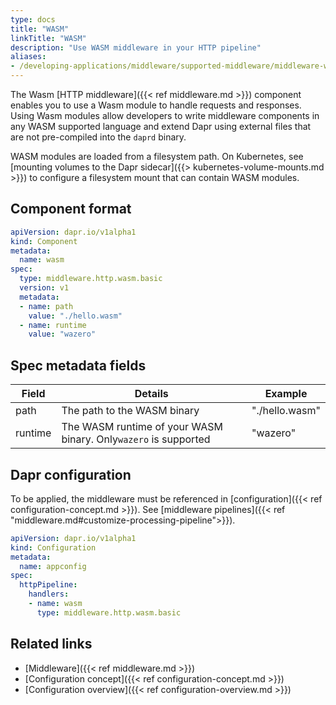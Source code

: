 ```yaml
---
type: docs
title: "WASM"
linkTitle: "WASM"
description: "Use WASM middleware in your HTTP pipeline"
aliases:
- /developing-applications/middleware/supported-middleware/middleware-wasm/
---
```


The Wasm [HTTP middleware]({{< ref middleware.md >}}) component enables you to use a Wasm module to handle requests and responses.
Using Wasm modules allow developers to write middleware components in any WASM supported language and extend Dapr using external files that are not pre-compiled into the `daprd` binary.

WASM modules are loaded from a filesystem path. On Kubernetes, see [mounting volumes to the Dapr sidecar]({{> kubernetes-volume-mounts.md >}}) to configure a filesystem mount that can contain WASM modules.

## Component format


```yaml
apiVersion: dapr.io/v1alpha1
kind: Component
metadata:
  name: wasm
spec:
  type: middleware.http.wasm.basic
  version: v1
  metadata:
  - name: path
    value: "./hello.wasm"
  - name: runtime
    value: "wazero"
```

## Spec metadata fields

| Field | Details | Example |
|-------|---------|---------|
| path | The path to the WASM binary | "./hello.wasm" |
| runtime | The WASM runtime of your WASM binary. Only`wazero` is supported | "wazero" |


## Dapr configuration

To be applied, the middleware must be referenced in [configuration]({{< ref configuration-concept.md >}}). See [middleware pipelines]({{< ref "middleware.md#customize-processing-pipeline">}}).

```yaml
apiVersion: dapr.io/v1alpha1
kind: Configuration
metadata:
  name: appconfig
spec:
  httpPipeline:
    handlers:
    - name: wasm
      type: middleware.http.wasm.basic
```

## Related links

- [Middleware]({{< ref middleware.md >}})
- [Configuration concept]({{< ref configuration-concept.md >}})
- [Configuration overview]({{< ref configuration-overview.md >}})
